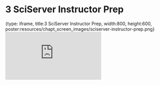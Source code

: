 # 3 SciServer Instructor Prep
 
{type: iframe, title:3 SciServer Instructor Prep, width:800, height:600, poster:resources/chapt_screen_images/sciserver-instructor-prep.png}
![](https://sayumiyork.github.io/c-moor-ottr-generic/sciserver-instructor-prep.html)
 

 
